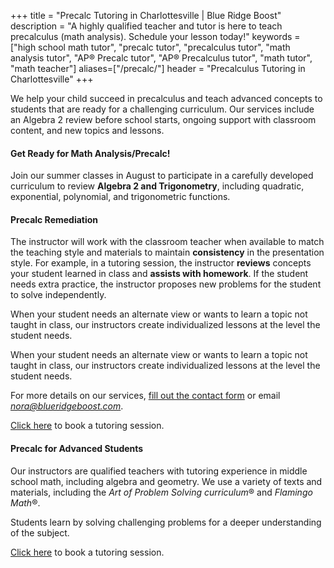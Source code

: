 +++
title = "Precalc Tutoring in Charlottesville | Blue Ridge Boost"
description = "A highly qualified teacher and tutor is here to teach precalculus (math analysis). Schedule your lesson today!"
keywords = ["high school math tutor", "precalc tutor", "precalculus tutor", "math analysis tutor", "AP&reg; Precalc tutor", "AP&reg; Precalculus tutor", "math tutor", "math teacher"]
aliases=["/precalc/"]
header = "Precalculus Tutoring in Charlottesville"
+++

<div class="container">

<div class="row">

<div class="col left">

We help your child succeed in precalculus and teach advanced concepts to students that are ready for a challenging curriculum. Our services include an Algebra 2 review before school starts, ongoing support with classroom content, and new topics and lessons.

#### Get Ready for Math Analysis/Precalc! 

Join our summer classes in August to participate in a carefully developed curriculum to review **Algebra 2 and Trigonometry**, including quadratic, exponential, polynomial, and trigonometric functions.

<!-- <b>To secure your spot in one of our review sessions <a href="https://get-ready-for-the-next-school-year-with-math-reviews.cheddarup.com">signup here!</a></b>  -->

#### Precalc Remediation

The instructor will work with the classroom teacher when available to match the teaching style and materials to maintain **consistency** in the presentation style. For example, in a tutoring session, the instructor **reviews** concepts your student learned in class and **assists with homework**. If the student needs extra practice, the instructor proposes new problems for the student to solve independently.

When your student needs an alternate view or wants to learn a topic not taught in class, our instructors create individualized lessons at the level the student needs.


When your student needs an alternate view or wants to learn a topic not taught in class, our instructors create individualized lessons at the level the student needs.

For more details on our services, <a href="/contact/"> fill out the contact form</a> or email  <a href="mailto:nora@blueridgeboost.com"><em>nora@blueridgeboost.com</em></a>. 

<a href="https://blueridgeboost-math.youcanbook.me/">Click here</a> to book a tutoring session.

#### Precalc for Advanced Students

Our instructors are qualified teachers with tutoring experience in middle school math, including algebra and geometry. We use a variety of texts and materials, including the *Art of Problem Solving curriculum*&reg; and *Flamingo Math*&reg;.

Students learn by solving challenging problems for a deeper understanding of the subject. 

<a href="https://blueridgeboost-math.youcanbook.me/">Click here</a> to book a tutoring session.


</div></div></div>

